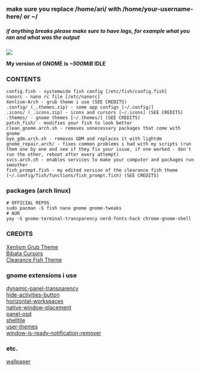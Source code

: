 ### make sure you replace /home/ari/ with /home/your-username-here/ or ~/
##### if anything breaks please make sure to have logs, for example what you ran and what was the output

![](https://user-images.githubusercontent.com/71613062/113665744-8af0c980-969d-11eb-87f2-12c5ab8a6fcf.png)

**My version of GNOME is *~500MiB* IDLE**

### CONTENTS
```text
config.fish - systemwide fish config [/etc/fish/config.fish]
nanorc - nano rc file [/etc/nanorc]
Xenlism-Arch - grub theme i use (SEE CREDITS)
.config/ (_.themes.zip) - some app configs [~/.config/]
.icons/ (_.icons.zip) - icons and cursors [~/.icons] (SEE CREDITS)
.themes/ - gnome themes [~/.themes/] (SEE CREDITS)
patch_fish/ - modifies your fish to look better
clean_gnome.arch.sh - removes unnecessary packages that come with gnome
bye_gdm.arch.sh - removes GDM and replaces it with lightdm
gnome_repair.arch/ - fixes common problems i had with my scripts (run them one by one and see if they fix your issue, if one worked - don't run the other, reboot after every attempt) 
svcs.arch.sh - enables services to make your computer and packages run smoother
fish_prompt.fish - my edited version of the clearance fish theme (~/.config/fish/functions/fish_prompt.fish) (SEE CREDITS)
```

### packages (arch linux)
```shell
# OFFICIAL REPOS
sudo pacman -S fish nano gnome gnome-tweaks
# AUR
yay -S gnome-terminal-transparency nerd-fonts-hack chrome-gnome-shell

```

### CREDITS
[Xenlism Grub Theme](https://www.gnome-look.org/p/1440862/)<br/>
[Bibata Cursors](https://www.gnome-look.org/p/1197198/)<br/>
[Clearance Fish Theme](https://github.com/oh-my-fish/theme-clearance/)

### gnome extensions i use
[dynamic-panel-transparency](https://extensions.gnome.org/extension/1011/dynamic-panel-transparency/)<br/>
[hide-activities-button](https://extensions.gnome.org/extension/1128/hide-activities-button/)<br/>
[horizontal-workspaces](https://extensions.gnome.org/extension/2141/horizontal-workspaces/)<br/>
[native-window-placement](https://extensions.gnome.org/extension/18/native-window-placement/)<br/>
[panel-osd](https://extensions.gnome.org/extension/708/panel-osd/)<br/>
[shelltile](https://extensions.gnome.org/extension/657/shelltile/)<br/>
[user-themes](https://extensions.gnome.org/extension/19/user-themes/)<br/>
[window-is-ready-notification-remover](https://extensions.gnome.org/extension/1007/window-is-ready-notification-remover/)

### etc.
[wallpaper](https://user-images.githubusercontent.com/71613062/113638855-5bbf6580-9667-11eb-992d-5d13080b92ae.jpg)
